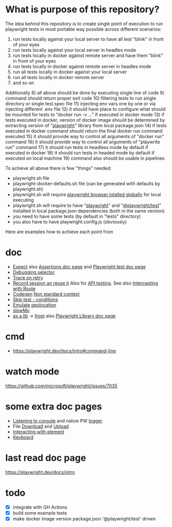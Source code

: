 
# What is purpose of this repository?

The idea behind this repository is to create single point of execution to run playwright tests in most portable way possible across different scenarios:
1) run tests locally against your local server to have all test "blink" in front of your eyes
2) run tests locally against your local server in headles mode
3) run tests locally in docker against remote server and have them "blink" in front of your eyes
4) run tests locally in docker against remote server in headles mode
5) run all tests locally in docker against your local server
6) run all tests locally in docker remote server
7) and so on

Additionally
8) all above should be done by executing single line of code
9) command should return proper exit code
10) filtering tests to run single directory or single test.spec file
11) injecting env vars one by one or via injecting different .env file
12) it should have place to configure what should be mounted for tests to "docker run -v ..." if executed in docker mode
13) if tests executed in docker, version of docker image should be determined by extracting version of "[playwright](https://www.npmjs.com/package/playwright)" library from local package.json
14) if tests executed in docker command should return the final docker run command executed
15) it should provide way to control all arguments of "docker run" command
16) it should provide way to control all arguments of "playwrite run" command
17) it should run tests in headless mode by default if executed in docker
18) it should run tests in headed mode by default if executed on local machine
19) command also should be usable in pipelines

To achieve all above there is few "things" needed:
- playwright.sh file
- playwright-docker-defaults.sh file (can be generated with defaults by playwright.sh)
- playwright.sh will require [playwright browser intalled globally](https://playwright.dev/docs/intro#installing-playwright) for local executing
- playwright.sh will require to have "[playwright](https://www.npmjs.com/package/playwright)" and "[@playwright/test](https://www.npmjs.com/package/@playwright/test)" installed in local package.json dependencies (both in the same version)
- you need to have some tests (by default in "tests" directory)
- you also have to have playwright.config.js (obviously)

Here are examples how to achieve each point from 


# doc

- [Expect](https://jestjs.io/docs/expect) also [Assertions doc page](https://playwright.dev/docs/test-assertions) and [Playwright test doc page](https://playwright.dev/docs/api/class-test)
- [Debugging selector](https://playwright.dev/docs/inspector#debugging-selectors)
- [Trace on retry](https://playwright.dev/docs/trace-viewer#recording-a-trace)
- [Record session an reuse it](https://playwright.dev/docs/codegen#preserve-authenticated-state) Also for [API testing](https://playwright.dev/docs/test-api-testing#reusing-authentication-state). See also [Intercepting with Route](https://playwright.dev/docs/api/class-route)
- [Codegen](https://playwright.dev/docs/codegen) [Non standard context](https://playwright.dev/docs/codegen#record-using-custom-setup)
- [Skip test - conditions](https://playwright.dev/docs/test-annotations#conditionally-skip-a-group-of-tests)
- [Emulate geolocation](https://playwright.dev/docs/codegen#emulate-geolocation-language-and-timezone)
- [slowMo](https://playwright.dev/docs/debug#run-in-headed-mode)
- [as a lib](as-a-lib.js) -> [from](https://playwright.dev/docs/api/class-page#page-event-request-failed) also [Playwright Library doc page](https://playwright.dev/docs/api/class-playwright)

# cmd
- https://playwright.dev/docs/intro#command-line

# watch mode
https://github.com/microsoft/playwright/issues/7035

# some extra doc pages
- [Listening to console](https://playwright.dev/docs/api/class-consolemessage) and native PW [logger](https://playwright.dev/docs/api/class-logger)
- File [Download](https://playwright.dev/docs/api/class-download) and [Upload](https://playwright.dev/docs/api/class-filechooser)
- [Interacting with element](https://playwright.dev/docs/api/class-elementhandle)
- [Keyboard](https://playwright.dev/docs/api/class-keyboard)

# last read doc page
https://playwright.dev/docs/intro

# todo
- [x] integrate with GH Actions
- [x] build some example tests
- [x] make docker image version package.json '@playwright/test' driven
